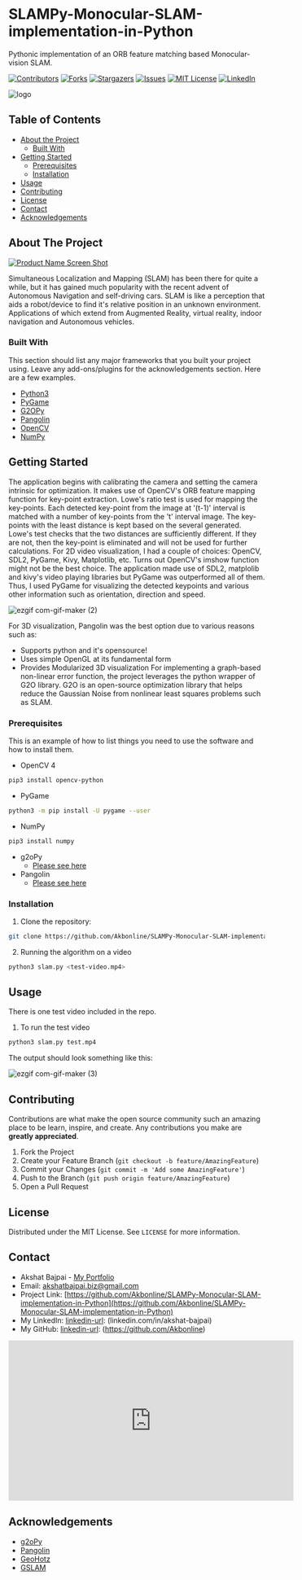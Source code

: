 # SLAMPy-Monocular-SLAM-implementation-in-Python
Pythonic implementation of an ORB feature matching based Monocular-vision SLAM. 
<!--
*** Thanks for checking out the application. If you have a suggestion that would
*** make this better, please fork the repo and create a pull request or simply open
*** an issue with the tag "Added this change".
-->





<!-- PROJECT SHIELDS -->
<!--
*** I'm using markdown "reference style" links for readability.
*** Reference links are enclosed in brackets [ ] instead of parentheses ( ).
*** See the bottom of this document for the declaration of the reference variables
*** for contributors-url, forks-url, etc. This is an optional, concise syntax you may use.
*** https://www.markdownguide.org/basic-syntax/#reference-style-links
-->
[![Contributors][contributors-shield]][contributors-url]
[![Forks][forks-shield]][forks-url]
[![Stargazers][stars-shield]][stars-url]
[![Issues][issues-shield]][issues-url]
[![MIT License][license-shield]][license-url]
[![LinkedIn][linkedin-shield]][linkedin-url]



<!-- PROJECT LOGO -->
![logo](https://user-images.githubusercontent.com/35187768/97795512-429c1f80-1bc4-11eb-9580-8a5bf63d839a.png)

<!-- TABLE OF CONTENTS -->
## Table of Contents

* [About the Project](#about-the-project)
  * [Built With](#built-with)
* [Getting Started](#getting-started)
  * [Prerequisites](#prerequisites)
  * [Installation](#installation)
* [Usage](#usage)
* [Contributing](#contributing)
* [License](#license)
* [Contact](#contact)
* [Acknowledgements](#acknowledgements)



<!-- ABOUT THE PROJECT -->
## About The Project

[![Product Name Screen Shot][product-screenshot]](https://example.com)

Simultaneous Localization and Mapping (SLAM) has been there for quite a while, but it has gained much popularity with the recent advent of Autonomous Navigation and self-driving cars. SLAM is like a perception that aids a robot/device to find it's relative position in an unknown environment. Applications of which extend from Augmented Reality, virtual reality, indoor navigation and Autonomous vehicles. 

### Built With
This section should list any major frameworks that you built your project using. Leave any add-ons/plugins for the acknowledgements section. Here are a few examples.
* [Python3](https://www.python.org/download/releases/3.0/)
* [PyGame](https://www.pygame.org/)
* [G2OPy](https://github.com/uoip/g2opy)
* [Pangolin](https://github.com/uoip/pangolin)
* [OpenCV](https://pypi.org/project/opencv-python/)
* [NumPy](https://numpy.org/)


<!-- GETTING STARTED -->
## Getting Started
The application begins with calibrating the camera and setting the camera intrinsic for optimization. It makes use of OpenCV's ORB feature mapping function for key-point extraction. Lowe's ratio test is used for mapping the key-points. Each detected key-point from the image at '(t-1)' interval is matched with a number of key-points from the 't' interval image. The key-points with the least distance is kept based on the several generated. Lowe's test checks that the two distances are sufficiently different. If they are not, then the key-point is eliminated and will not be used for further calculations. For 2D video visualization, I had a couple of choices: OpenCV, SDL2, PyGame, Kivy, Matplotlib, etc. Turns out OpenCV's imshow function might not be the best choice. The application made use of SDL2, matplolib and kivy's video playing libraries but PyGame was outperformed all of them. Thus, I used PyGame for visualizing the detected keypoints and various other information such as orientation, direction and speed.

![ezgif com-gif-maker (2)](https://user-images.githubusercontent.com/35187768/97795406-159b3d00-1bc3-11eb-9a7e-2f8caef2bac9.gif)


For 3D visualization, Pangolin was the best option due to various reasons such as:

* Supports python and it's opensource!
* Uses simple OpenGL at its fundamental form
* Provides Modularized 3D visualization
For implementing a graph-based non-linear error function, the project leverages the python wrapper of G2O library. G2O is an open-source optimization library that helps reduce the Gaussian Noise from nonlinear least squares problems such as SLAM.

### Prerequisites

This is an example of how to list things you need to use the software and how to install them.
* OpenCV 4
```sh
pip3 install opencv-python
```
* PyGame
```sh
python3 -m pip install -U pygame --user
```
* NumPy
```sh
pip3 install numpy
```
* g2oPy
  * [Please see here](https://github.com/uoip/g2opy)
* Pangolin
  * [Please see here](https://github.com/uoip/pangolin)

### Installation

1. Clone the repository:
```sh
git clone https://github.com/Akbonline/SLAMPy-Monocular-SLAM-implementation-in-Python.git
```
2. Running the algorithm on a video
```sh
python3 slam.py <test-video.mp4>
```

<!-- USAGE EXAMPLES -->
## Usage

There is one test video included in the repo.

1. To run the test video
```sh
python3 slam.py test.mp4
```
The output should look something like this:

![ezgif com-gif-maker (3)](https://user-images.githubusercontent.com/35187768/97795404-1207b600-1bc3-11eb-95e7-5dbcd1419310.gif)

<!-- CONTRIBUTING -->
## Contributing

Contributions are what make the open source community such an amazing place to be learn, inspire, and create. Any contributions you make are **greatly appreciated**.

1. Fork the Project
2. Create your Feature Branch (`git checkout -b feature/AmazingFeature`)
3. Commit your Changes (`git commit -m 'Add some AmazingFeature'`)
4. Push to the Branch (`git push origin feature/AmazingFeature`)
5. Open a Pull Request



<!-- LICENSE -->
## License

Distributed under the MIT License. See `LICENSE` for more information.



<!-- CONTACT -->
## Contact

* Akshat Bajpai - [My Portfolio](https://www.akbexpo.com) 
* Email: akshatbajpai.biz@gmail.com
* Project Link: [https://github.com/Akbonline/SLAMPy-Monocular-SLAM-implementation-in-Python](https://github.com/Akbonline/SLAMPy-Monocular-SLAM-implementation-in-Python)
* My LinkedIn: [linkedin-url]: (linkedin.com/in/akshat-bajpai)
* My GitHub: [linkedin-url]: (https://github.com/Akbonline)
<iframe width="560" height="315" src="https://www.youtube.com/embed/JUOY5DrO8R8" frameborder="0" allow="accelerometer; autoplay; clipboard-write; encrypted-media; gyroscope; picture-in-picture" allowfullscreen></iframe>

<!-- ACKNOWLEDGEMENTS -->
## Acknowledgements
* [g2oPy](https://github.com/uoip/g2opy)
* [Pangolin](https://github.com/uoip/pangolin)
* [GeoHotz](https://github.com/geohot)
* [GSLAM](https://github.com/zdzhaoyong/GSLAM)

[contributors-shield]: https://img.shields.io/github/contributors/Akbonline/SLAMPy-Monocular-SLAM-implementation-in-Python.svg?style=flat-square
[contributors-url]: https://github.com/Akbonline/SLAMPy-Monocular-SLAM-implementation-in-Python/graphs/contributors
[forks-shield]: https://img.shields.io/github/forks/Akbonline/SLAMPy-Monocular-SLAM-implementation-in-Python.svg?style=flat-square
[forks-url]: https://github.com/Akbonline/SLAMPy-Monocular-SLAM-implementation-in-Python/network/members
[stars-shield]: https://img.shields.io/github/stars/Akbonline/SLAMPy-Monocular-SLAM-implementation-in-Python.svg?style=flat-square
[stars-url]: https://github.com/Akbonline/SLAMPy-Monocular-SLAM-implementation-in-Python/stargazers
[issues-shield]: https://img.shields.io/github/issues/Akbonline/SLAMPy-Monocular-SLAM-implementation-in-Python.svg?style=flat-square
[issues-url]: https://github.com/Akbonline/SLAMPy-Monocular-SLAM-implementation-in-Python/issues
[license-shield]: https://img.shields.io/github/license/Akbonline/SLAMPy-Monocular-SLAM-implementation-in-Python.svg?style=flat-square
[license-url]: https://github.com/Akbonline/SLAMPy-Monocular-SLAM-implementation-in-Python
[linkedin-shield]: https://img.shields.io/badge/-LinkedIn-black.svg?style=flat-square&logo=linkedin&colorB=555
[linkedin-url]: https://www.linkedin.com/in/akshat-bajpai
[product-screenshot]: https://user-images.githubusercontent.com/35187768/97795404-1207b600-1bc3-11eb-95e7-5dbcd1419310.gif
